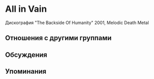 # All in Vain

Дискография
"The Backside Of Humanity" 2001, Melodic Death Metal

## Отношения с другими группами


## Обсуждения


## Упоминания


